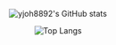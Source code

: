 <div align="center">
  
  ![yjoh8892's GitHub stats](https://github-readme-stats.vercel.app/api?username=yjoh8892&show_icons=true&theme=dark)
  
  ![Top Langs](https://github-readme-stats.vercel.app/api/top-langs/?username=yjoh8892&layout=compact&theme=dark)
</div>
